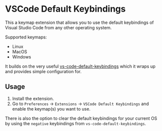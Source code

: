 # VSCode Default Keybindings

This a keymap extension that allows you to use the default keybindings of Visual Studio Code from any other operating system.

Supported keymaps:

- Linux
- MacOS
- Windows

It builds on the very useful [vs-code-default-keybindings](https://github.com/codebling/vs-code-default-keybindings) which it wraps up and provides simple configuration for.

## Usage

1. Install the extension.
2. Go to `Preferences` -> `Extensions` -> `VSCode Default Keybindings` and enable the keymap(s) you want to use.

There is also the option to clear the default keybindings for your current OS by using the `negative` keybindings from `vs-code-default-keybindings`.
